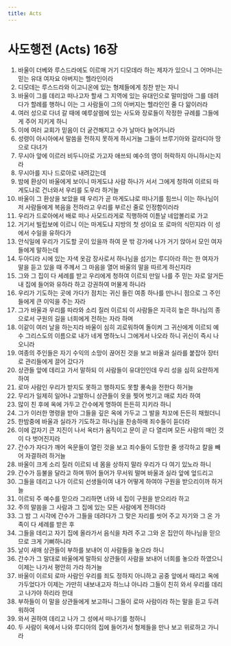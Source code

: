 ```yaml
---
title: Acts
---
```


# 사도행전 (Acts) 16장
1. 바울이 더베와 루스드라에도 이르매 거기 디모데라 하는 제자가 있으니 그 어머니는 믿는 유대 여자요 아버지는 헬라인이라
1. 디모데는 루스드라와 이고니온에 있는 형제들에게 칭찬 받는 자니
1. 바울이 그를 데리고 떠나고자 할새 그 지역에 있는 유대인으로 말미암아 그를 데려다가 할례를 행하니 이는 그 사람들이 그의 아버지는 헬라인인 줄 다 앎이러라
1. 여러 성으로 다녀 갈 때에 예루살렘에 있는 사도와 장로들이 작정한 규례를 그들에게 주어 지키게 하니
1. 이에 여러 교회가 믿음이 더 굳건해지고 수가 날마다 늘어가니라
1. 성령이 아시아에서 말씀을 전하지 못하게 하시거늘 그들이 브루기아와 갈라디아 땅으로 다녀가
1. 무시아 앞에 이르러 비두니아로 가고자 애쓰되 예수의 영이 허락하지 아니하시는지라
1. 무시아를 지나 드로아로 내려갔는데
1. 밤에 환상이 바울에게 보이니 마게도냐 사람 하나가 서서 그에게 청하여 이르되 마게도냐로 건너와서 우리를 도우라 하거늘
1. 바울이 그 환상을 보았을 때 우리가 곧 마게도냐로 떠나기를 힘쓰니 이는 하나님이 저 사람들에게 복음을 전하라고 우리를 부르신 줄로 인정함이러라
1. 우리가 드로아에서 배로 떠나 사모드라게로 직행하여 이튿날 네압볼리로 가고
1. 거기서 빌립보에 이르니 이는 마게도냐 지방의 첫 성이요 또 로마의 식민지라 이 성에서 수일을 유하다가
1. 안식일에 우리가 기도할 곳이 있을까 하여 문 밖 강가에 나가 거기 앉아서 모인 여자들에게 말하는데
1. 두아디라 시에 있는 자색 옷감 장사로서 하나님을 섬기는 루디아라 하는 한 여자가 말을 듣고 있을 때 주께서 그 마음을 열어 바울의 말을 따르게 하신지라
1. 그와 그 집이 다 세례를 받고 우리에게 청하여 이르되 만일 나를 주 믿는 자로 알거든 내 집에 들어와 유하라 하고 강권하여 머물게 하니라
1. 우리가 기도하는 곳에 가다가 점치는 귀신 들린 여종 하나를 만나니 점으로 그 주인들에게 큰 이익을 주는 자라
1. 그가 바울과 우리를 따라와 소리 질러 이르되 이 사람들은 지극히 높은 하나님의 종으로서 구원의 길을 너희에게 전하는 자라 하며
1. 이같이 여러 날을 하는지라 바울이 심히 괴로워하여 돌이켜 그 귀신에게 이르되 예수 그리스도의 이름으로 내가 네게 명하노니 그에게서 나오라 하니 귀신이 즉시 나오니라
1. 여종의 주인들은 자기 수익의 소망이 끊어진 것을 보고 바울과 실라를 붙잡아 장터로 관리들에게 끌어 갔다가
1. 상관들 앞에 데리고 가서 말하되 이 사람들이 유대인인데 우리 성을 심히 요란하게 하여
1. 로마 사람인 우리가 받지도 못하고 행하지도 못할 풍속을 전한다 하거늘
1. 무리가 일제히 일어나 고발하니 상관들이 옷을 찢어 벗기고 매로 치라 하여
1. 많이 친 후에 옥에 가두고 간수에게 명하여 든든히 지키라 하니
1. 그가 이러한 명령을 받아 그들을 깊은 옥에 가두고 그 발을 차꼬에 든든히 채웠더니
1. 한밤중에 바울과 실라가 기도하고 하나님을 찬송하매 죄수들이 듣더라
1. 이에 갑자기 큰 지진이 나서 옥터가 움직이고 문이 곧 다 열리며 모든 사람의 매인 것이 다 벗어진지라
1. 간수가 자다가 깨어 옥문들이 열린 것을 보고 죄수들이 도망한 줄 생각하고 칼을 빼어 자결하려 하거늘
1. 바울이 크게 소리 질러 이르되 네 몸을 상하지 말라 우리가 다 여기 있노라 하니
1. 간수가 등불을 달라고 하며 뛰어 들어가 무서워 떨며 바울과 실라 앞에 엎드리고
1. 그들을 데리고 나가 이르되 선생들이여 내가 어떻게 하여야 구원을 받으리이까 하거늘
1. 이르되 주 예수를 믿으라 그리하면 너와 네 집이 구원을 받으리라 하고
1. 주의 말씀을 그 사람과 그 집에 있는 모든 사람에게 전하더라
1. 그 밤 그 시각에 간수가 그들을 데려다가 그 맞은 자리를 씻어 주고 자기와 그 온 가족이 다 세례를 받은 후
1. 그들을 데리고 자기 집에 올라가서 음식을 차려 주고 그와 온 집안이 하나님을 믿으므로 크게 기뻐하니라
1. 날이 새매 상관들이 부하를 보내어 이 사람들을 놓으라 하니
1. 간수가 그 말대로 바울에게 말하되 상관들이 사람을 보내어 너희를 놓으라 하였으니 이제는 나가서 평안히 가라 하거늘
1. 바울이 이르되 로마 사람인 우리를 죄도 정하지 아니하고 공중 앞에서 때리고 옥에 가두었다가 이제는 가만히 내보내고자 하느냐 아니라 그들이 친히 와서 우리를 데리고 나가야 하리라 한대
1. 부하들이 이 말을 상관들에게 보고하니 그들이 로마 사람이라 하는 말을 듣고 두려워하여
1. 와서 권하여 데리고 나가 그 성에서 떠나기를 청하니
1. 두 사람이 옥에서 나와 루디아의 집에 들어가서 형제들을 만나 보고 위로하고 가니라